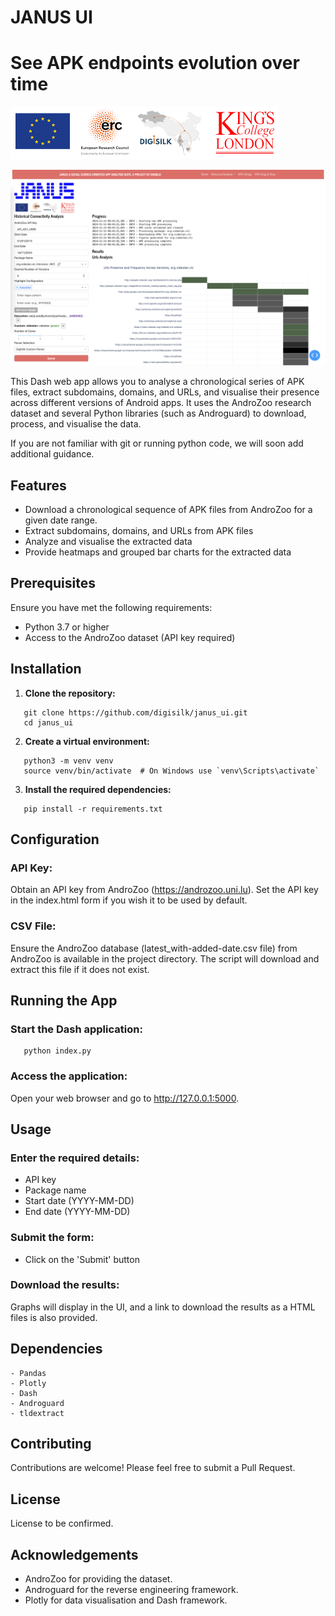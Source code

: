 
# JANUS UI
# See APK endpoints evolution over time

![Sponsors](./assets/sponsors.png)

![Janus UI](./assets/ui.png)

This Dash web app allows you to analyse a chronological series of APK files, extract subdomains, domains, and URLs, and visualise their presence across different versions of Android apps. It uses the AndroZoo research dataset and several Python libraries (such as Androguard) to download, process, and visualise the data.

If you are not familiar with git or running python code, we will soon add additional guidance.

## Features

- Download a chronological sequence of APK files from AndroZoo for a given date range.
- Extract subdomains, domains, and URLs from APK files
- Analyze and visualise the extracted data
- Provide heatmaps and grouped bar charts for the extracted data

## Prerequisites

Ensure you have met the following requirements:

- Python 3.7 or higher
- Access to the AndroZoo dataset (API key required)

## Installation

1. **Clone the repository:**
```
   git clone https://github.com/digisilk/janus_ui.git
   cd janus_ui
```
2. **Create a virtual environment:**
```
   python3 -m venv venv
   source venv/bin/activate  # On Windows use `venv\Scripts\activate`
```
3. **Install the required dependencies:**
```
   pip install -r requirements.txt
```
## Configuration

### API Key:

Obtain an API key from AndroZoo (https://androzoo.uni.lu). Set the API key in the index.html form if you wish it to be used by default.

### CSV File:

Ensure the AndroZoo database (latest_with-added-date.csv file) from AndroZoo is available in the project directory. The script will download and extract this file if it does not exist.

## Running the App

### Start the Dash application:
```
   python index.py
```
### Access the application:

Open your web browser and go to http://127.0.0.1:5000.

## Usage

### Enter the required details:

- API key
- Package name
- Start date (YYYY-MM-DD)
- End date (YYYY-MM-DD)

### Submit the form:

- Click on the 'Submit' button

### Download the results:
Graphs will display in the UI, and a link to download the results as a HTML files is also provided.

## Dependencies

```
- Pandas
- Plotly
- Dash
- Androguard
- tldextract
```

## Contributing

Contributions are welcome! Please feel free to submit a Pull Request.

## License

License to be confirmed.

## Acknowledgements

- AndroZoo for providing the dataset.
- Androguard for the reverse engineering framework.
- Plotly for data visualisation and Dash framework.
